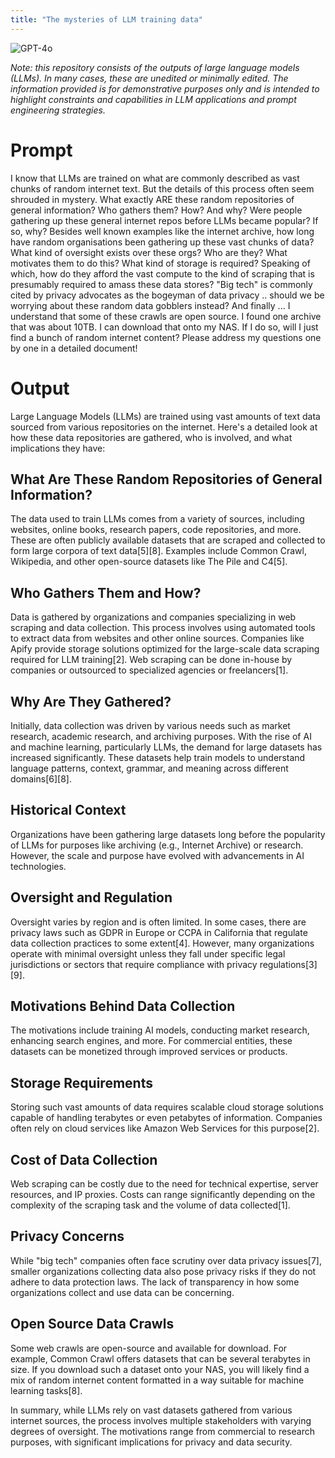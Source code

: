 ```yaml
---
title: "The mysteries of LLM training data"
---
```

![GPT-4o](https://img.shields.io/badge/GPT--4o-3333FF?style=for-the-badge&logo=openai&logoColor=white)



*Note: this repository consists of the outputs of large language models (LLMs). In many cases, these are unedited or minimally edited. The information provided is for demonstrative purposes only and is intended to highlight constraints and capabilities in LLM applications and prompt engineering strategies.*


# Prompt
  
I know that LLMs are trained on what are commonly described as vast chunks of random internet text. But the details of this process often seem shrouded in mystery. What exactly ARE these random repositories of general information? Who gathers them? How? And why? Were people gathering up these general internet repos before LLMs became popular? If so, why? Besides well known examples like the internet archive, how long have random organisations been gathering up these vast chunks of data? What kind of oversight exists over these orgs? Who are they? What motivates them to do this? What kind of storage is required? Speaking of which, how do they afford the vast compute to the kind of scraping that is presumably required to amass these data stores? "Big tech" is commonly cited by privacy advocates as the bogeyman of data privacy .. should we be worrying about these random data gobblers instead? And finally ... I understand that some of these crawls are open source. I found one archive that was about 10TB. I can download that onto my NAS. If I do so, will I just find a bunch of random internet content? Please address my questions one by one in a detailed document!

# Output

Large Language Models (LLMs) are trained using vast amounts of text data sourced from various repositories on the internet. Here's a detailed look at how these data repositories are gathered, who is involved, and what implications they have:

## What Are These Random Repositories of General Information?

The data used to train LLMs comes from a variety of sources, including websites, online books, research papers, code repositories, and more. These are often publicly available datasets that are scraped and collected to form large corpora of text data[5][8]. Examples include Common Crawl, Wikipedia, and other open-source datasets like The Pile and C4[5].

## Who Gathers Them and How?

Data is gathered by organizations and companies specializing in web scraping and data collection. This process involves using automated tools to extract data from websites and other online sources. Companies like Apify provide storage solutions optimized for the large-scale data scraping required for LLM training[2]. Web scraping can be done in-house by companies or outsourced to specialized agencies or freelancers[1].

## Why Are They Gathered?

Initially, data collection was driven by various needs such as market research, academic research, and archiving purposes. With the rise of AI and machine learning, particularly LLMs, the demand for large datasets has increased significantly. These datasets help train models to understand language patterns, context, grammar, and meaning across different domains[6][8].

## Historical Context

Organizations have been gathering large datasets long before the popularity of LLMs for purposes like archiving (e.g., Internet Archive) or research. However, the scale and purpose have evolved with advancements in AI technologies.

## Oversight and Regulation

Oversight varies by region and is often limited. In some cases, there are privacy laws such as GDPR in Europe or CCPA in California that regulate data collection practices to some extent[4]. However, many organizations operate with minimal oversight unless they fall under specific legal jurisdictions or sectors that require compliance with privacy regulations[3][9].

## Motivations Behind Data Collection

The motivations include training AI models, conducting market research, enhancing search engines, and more. For commercial entities, these datasets can be monetized through improved services or products.

## Storage Requirements

Storing such vast amounts of data requires scalable cloud storage solutions capable of handling terabytes or even petabytes of information. Companies often rely on cloud services like Amazon Web Services for this purpose[2].

## Cost of Data Collection

Web scraping can be costly due to the need for technical expertise, server resources, and IP proxies. Costs can range significantly depending on the complexity of the scraping task and the volume of data collected[1].

## Privacy Concerns

While "big tech" companies often face scrutiny over data privacy issues[7], smaller organizations collecting data also pose privacy risks if they do not adhere to data protection laws. The lack of transparency in how some organizations collect and use data can be concerning.

## Open Source Data Crawls

Some web crawls are open-source and available for download. For example, Common Crawl offers datasets that can be several terabytes in size. If you download such a dataset onto your NAS, you will likely find a mix of random internet content formatted in a way suitable for machine learning tasks[8].

In summary, while LLMs rely on vast datasets gathered from various internet sources, the process involves multiple stakeholders with varying degrees of oversight. The motivations range from commercial to research purposes, with significant implications for privacy and data security.
 